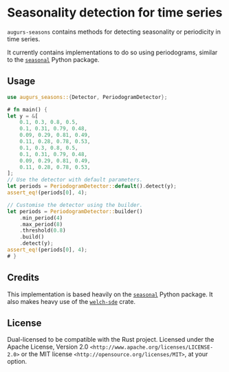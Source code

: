 # Seasonality detection for time series

`augurs-seasons` contains methods for detecting seasonality or periodicity in time series.

It currently contains implementations to do so using periodograms, similar to the [`seasonal`] Python package.

## Usage

```rust
use augurs_seasons::{Detector, PeriodogramDetector};

# fn main() {
let y = &[
    0.1, 0.3, 0.8, 0.5,
    0.1, 0.31, 0.79, 0.48,
    0.09, 0.29, 0.81, 0.49,
    0.11, 0.28, 0.78, 0.53,
    0.1, 0.3, 0.8, 0.5,
    0.1, 0.31, 0.79, 0.48,
    0.09, 0.29, 0.81, 0.49,
    0.11, 0.28, 0.78, 0.53,
];
// Use the detector with default parameters.
let periods = PeriodogramDetector::default().detect(y);
assert_eq!(periods[0], 4);

// Customise the detector using the builder.
let periods = PeriodogramDetector::builder()
    .min_period(4)
    .max_period(8)
    .threshold(0.8)
    .build()
    .detect(y);
assert_eq!(periods[0], 4);
# }
```

## Credits

This implementation is based heavily on the [`seasonal`] Python package.
It also makes heavy use of the [`welch-sde`] crate.

[`seasonal`]: https://github.com/welch/seasonal
[`welch-sde`]: https://crates.io/crates/welch-sde

## License

Dual-licensed to be compatible with the Rust project.
Licensed under the Apache License, Version 2.0 `<http://www.apache.org/licenses/LICENSE-2.0>` or the MIT license `<http://opensource.org/licenses/MIT>`, at your option.
